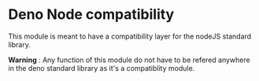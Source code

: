 # Deno Node compatibility

This module is meant to have a compatibility layer for the nodeJS standard library.

__Warning__ : Any function of this module do not have to be refered anywhere in the deno
 standard library as it's a compatiblity module.
